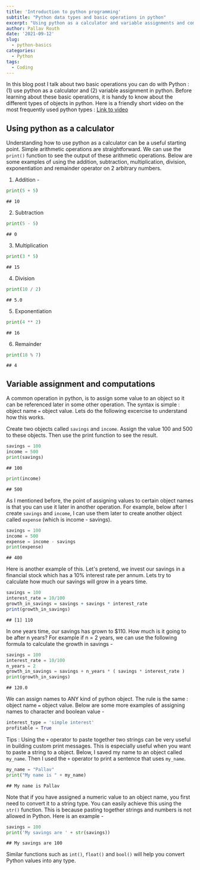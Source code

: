 ```yaml
---
title: 'Introduction to python programming'
subtitle: "Python data types and basic operations in python"
excerpt: "Using python as a calculator and variable assignments and computation"
author: Pallav Routh
date: '2021-09-12'
slug: 
  - python-basics
categories:
  - Python
tags:
  - Coding
---
```





In this blog post I talk about two basic operations you can do with Python : (1) use python as a calculator and (2) variable assignment in python. Before learning about these basic operations, it is handy to know about the different types of objects in python. Here is a friendly short video on the most frequently used python types : [Link to video](https://campus.datacamp.com/courses/intro-to-python-for-data-science/chapter-1-python-basics?ex=6)

## Using python as a calculator

Understanding how to use python as a calculator can be a useful starting point. Simple arithmetic operations are straightforward. We can use the `print()` function to see the output of these arithmetic operations. Below are some examples of using the addition, subtraction, multiplication, division, exponentiation and remainder operator on 2 arbitrary numbers.

1. Addition -


```python
print(5 + 5)
```

```
## 10
```

2. Subtraction


```python
print(5 - 5)
```

```
## 0
```

3. Multiplication


```python
print(3 * 5)
```

```
## 15
```

4. Division


```python
print(10 / 2)
```

```
## 5.0
```

5. Exponentiation


```python
print(4 ** 2)
```

```
## 16
```


6. Remainder


```python
print(18 % 7)
```

```
## 4
```

## Variable assignment and computations

A common operation in python, is to assign some value to an object so it can be referenced later in some other operation. The syntax is simple : object name `=` object value. Lets do the following excercise to understand how this works. 

Create two objects called `savings` and `income`. Assign the value 100 and 500 to these objects. Then use the print function to see the result.


```python
savings = 100
income = 500
print(savings)
```

```
## 100
```

```python
print(income)
```

```
## 500
```

As I mentioned before, the point of assigning values to certain object names is that you can use it later in another operation. For example, below after I create `savings` and `income`, I can use them later to create another object called `expense` (which is income - savings).


```python
savings = 100
income = 500
expense = income - savings
print(expense)
```

```
## 400
```

Here is another example of this. Let's pretend, we invest our savings in a financial stock which has a 10\% interest rate per annum. Lets try to calculate how much our savings will grow in a years time. 


```r
savings = 100
interest_rate = 10/100
growth_in_savings = savings + savings * interest_rate
print(growth_in_savings)
```

```
## [1] 110
```

In one years time, our savings has grown to \$110. How much is it going to be after n years? For example if n = 2 years, we can use the following formula to calculate the growth in savings -


```python
savings = 100
interest_rate = 10/100
n_years = 2
growth_in_savings = savings + n_years * ( savings * interest_rate ) 
print(growth_in_savings)
```

```
## 120.0
```

We can assign names to ANY kind of python object. The rule is the same : object name `=` object value. Below are some more examples of assigning names to character and boolean value -


```python
interest_type = 'simple interest'
profitable = True
```

Tips : Using the `+` operator to paste together two strings can be very useful in building custom print messages. This is especially useful when you want to paste a string to a object. Below, I saved my name to an object called `my_name`. Then I used the `+` operator to print a sentence that uses `my_name`.


```python
my_name = "Pallav"
print("My name is " + my_name)
```

```
## My name is Pallav
```

Note that if you have assigned a numeric value to an object name, you first need to convert it to a string type. You can easily achieve this using the `str()` function. This is because pasting together strings and numbers is not allowed in Python. Here is an example -


```python
savings = 100
print('My savings are ' + str(savings))
```

```
## My savings are 100
```

Similar functions such as `int()`, `float()` and `bool()` will help you convert Python values into any type.

